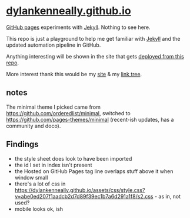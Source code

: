 <!--
add build status badge: https://docs.github.com/en/actions/monitoring-and-troubleshooting-workflows/adding-a-workflow-status-badge
    click it - go to build logs
 -->

# [dylankenneally.github.io](https://dylankenneally.github.io/)

[GitHub pages](https://docs.github.com/en/pages) experiments with  [Jekyll](https://jekyllrb.com/). Nothing to see here.

This repo is just a playground to help me get familiar with [Jekyll](https://jekyllrb.com/) and the updated automation pipeline in GitHub.

Anything interesting will be shown in the site that gets [deployed from this repo](https://dylankenneally.github.io/).

More interest thank this would be my [site](https://www.dylankenneally.com) & my [link tree](http://dylankenneally.com/).

## notes

The minimal theme I picked came from <https://github.com/orderedlist/minimal>, switched to <https://github.com/pages-themes/minimal> (recent-ish updates, has a community and doco).

## Findings

- the style sheet does look to have been imported
- the id I set in index isn't present
- the Hosted on GitHub Pages  tag line overlaps stuff above it when window small
- there's a lot of css in https://dylankenneally.github.io/assets/css/style.css?v=abe0ed207f1aadcb2d7d89f39ec1b7a6d291a1f8/s2.css - as in, not used?
- mobile looks ok, ish
